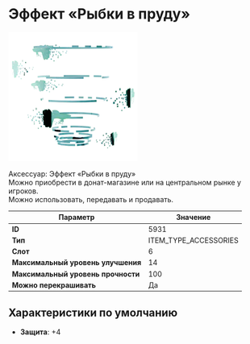 # Эффект «Рыбки в пруду»

![Item Image](../img/5931.webp?raw=true)

Аксессуар: Эффект «Рыбки в пруду»<br>Можно приобрести в донат-магазине или на центральном рынке у игроков.<br>Можно использовать, передавать и продавать.


| Параметр | Значение |
|----------|----------|
| **ID** | 5931 |
| **Тип** | ITEM_TYPE_ACCESSORIES |
| **Слот** | 6 |
| **Максимальный уровень улучшения** | 14 |
| **Максимальный уровень прочности** | 100 |
| **Можно перекрашивать** | Да |

## Характеристики по умолчанию

- **Защита**: +4

